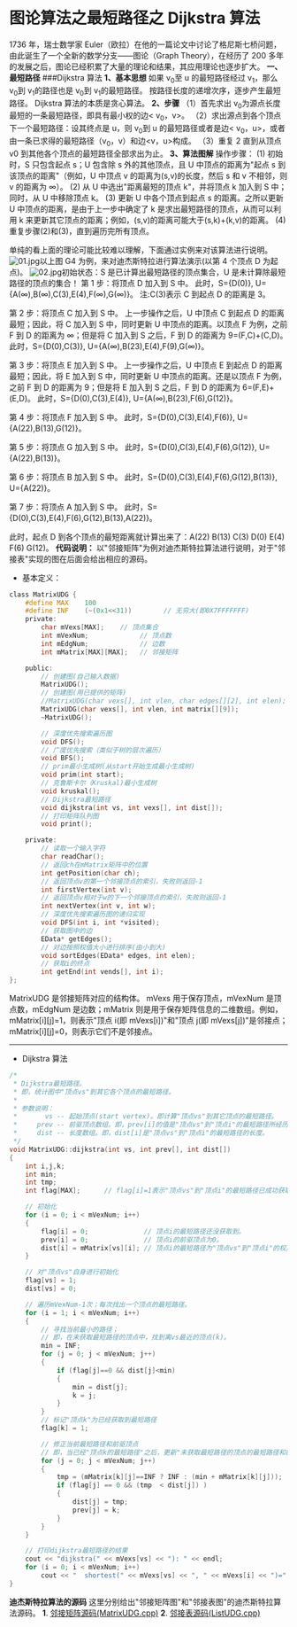 # 图论算法之最短路径之 Dijkstra 算法

1736 年，瑞士数学家 Euler（欧拉）在他的一篇论文中讨论了格尼斯七桥问题，由此诞生了一个全新的数学分支——图论（Graph Theory），在经历了 200 多年的发展之后，图论已经积累了大量的理论和结果，其应用理论也逐步扩大。
**一、最短路径**
###Dijkstra 算法
**1、基本思想**
如果 v<sub>0</sub>至 u 的最短路径经过 v<sub>1</sub>，那么 v<sub>0</sub>到 v<sub>1</sub>的路径也是 v<sub>0</sub>到 v<sub>1</sub>的最短路径。
按路径长度的递增次序，逐步产生最短路径。
Dijkstra 算法的本质是贪心算法。
**2、步骤**
（1）首先求出 v<sub>0</sub>为源点长度最短的一条最短路径，即具有最小权的边< v<sub>0</sub>，v>。
（2）求出源点到各个顶点下一个最短路径：设其终点是 u，则 v<sub>0</sub>到 u 的最短路径或者是边< v<sub>0</sub>，u>，或者由一条已求得的最短路径（v<sub>0</sub>，v）和边<v，u>构成。
（3）重复 2 直到从顶点 v0 到其他各个顶点的最短路径全部求出为止。
**3、算法图解**
操作步骤：
(1) 初始时，S 只包含起点 s；U 包含除 s 外的其他顶点，且 U 中顶点的距离为"起点 s 到该顶点的距离"（例如，U 中顶点 v 的距离为(s,v)的长度，然后 s 和 v 不相邻，则 v 的距离为 ∞）。
(2) 从 U 中选出"距离最短的顶点 k"，并将顶点 k 加入到 S 中；同时，从 U 中移除顶点 k。
(3) 更新 U 中各个顶点到起点 s 的距离。之所以更新 U 中顶点的距离，是由于上一步中确定了 k 是求出最短路径的顶点，从而可以利用 k 来更新其它顶点的距离；例如，(s,v)的距离可能大于(s,k)+(k,v)的距离。
(4) 重复步骤(2)和(3)，直到遍历完所有顶点。

单纯的看上面的理论可能比较难以理解，下面通过实例来对该算法进行说明。
![01.jpg](http://upload-images.jianshu.io/upload_images/1981856-e892ed0c594eda86.jpg?imageMogr2/auto-orient/strip%7CimageView2/2/w/1240)以上图 G4 为例，来对迪杰斯特拉进行算法演示(以第 4 个顶点 D 为起点)。
![02.jpg](http://upload-images.jianshu.io/upload_images/1981856-9cd18f3e9899a37b.jpg?imageMogr2/auto-orient/strip%7CimageView2/2/w/1240)初始状态：S 是已计算出最短路径的顶点集合，U 是未计算除最短路径的顶点的集合！
第 1 步：将顶点 D 加入到 S 中。
此时，S={D(0)}, U={A(∞),B(∞),C(3),E(4),F(∞),G(∞)}。 注:C(3)表示 C 到起点 D 的距离是 3。

第 2 步：将顶点 C 加入到 S 中。
上一步操作之后，U 中顶点 C 到起点 D 的距离最短；因此，将 C 加入到 S 中，同时更新 U 中顶点的距离。以顶点 F 为例，之前 F 到 D 的距离为 ∞；但是将 C 加入到 S 之后，F 到 D 的距离为 9=(F,C)+(C,D)。
此时，S={D(0),C(3)}, U={A(∞),B(23),E(4),F(9),G(∞)}。

第 3 步：将顶点 E 加入到 S 中。
上一步操作之后，U 中顶点 E 到起点 D 的距离最短；因此，将 E 加入到 S 中，同时更新 U 中顶点的距离。还是以顶点 F 为例，之前 F 到 D 的距离为 9；但是将 E 加入到 S 之后，F 到 D 的距离为 6=(F,E)+(E,D)。
此时，S={D(0),C(3),E(4)}, U={A(∞),B(23),F(6),G(12)}。

第 4 步：将顶点 F 加入到 S 中。
此时，S={D(0),C(3),E(4),F(6)}, U={A(22),B(13),G(12)}。

第 5 步：将顶点 G 加入到 S 中。
此时，S={D(0),C(3),E(4),F(6),G(12)}, U={A(22),B(13)}。

第 6 步：将顶点 B 加入到 S 中。
此时，S={D(0),C(3),E(4),F(6),G(12),B(13)}, U={A(22)}。

第 7 步：将顶点 A 加入到 S 中。
此时，S={D(0),C(3),E(4),F(6),G(12),B(13),A(22)}。

此时，起点 D 到各个顶点的最短距离就计算出来了：A(22) B(13) C(3) D(0) E(4) F(6) G(12)。
**代码说明：**
以"邻接矩阵"为例对迪杰斯特拉算法进行说明，对于"邻接表"实现的图在后面会给出相应的源码。

- 基本定义：

```c
class MatrixUDG {
    #define MAX    100
    #define INF    (~(0x1<<31))        // 无穷大(即0X7FFFFFFF)
    private:
        char mVexs[MAX];    // 顶点集合
        int mVexNum;             // 顶点数
        int mEdgNum;             // 边数
        int mMatrix[MAX][MAX];   // 邻接矩阵

    public:
        // 创建图(自己输入数据)
        MatrixUDG();
        // 创建图(用已提供的矩阵)
        //MatrixUDG(char vexs[], int vlen, char edges[][2], int elen);
        MatrixUDG(char vexs[], int vlen, int matrix[][9]);
        ~MatrixUDG();

        // 深度优先搜索遍历图
        void DFS();
        // 广度优先搜索（类似于树的层次遍历）
        void BFS();
        // prim最小生成树(从start开始生成最小生成树)
        void prim(int start);
        // 克鲁斯卡尔（Kruskal)最小生成树
        void kruskal();
        // Dijkstra最短路径
        void dijkstra(int vs, int vexs[], int dist[]);
        // 打印矩阵队列图
        void print();

    private:
        // 读取一个输入字符
        char readChar();
        // 返回ch在mMatrix矩阵中的位置
        int getPosition(char ch);
        // 返回顶点v的第一个邻接顶点的索引，失败则返回-1
        int firstVertex(int v);
        // 返回顶点v相对于w的下一个邻接顶点的索引，失败则返回-1
        int nextVertex(int v, int w);
        // 深度优先搜索遍历图的递归实现
        void DFS(int i, int *visited);
        // 获取图中的边
        EData* getEdges();
        // 对边按照权值大小进行排序(由小到大)
        void sortEdges(EData* edges, int elen);
        // 获取i的终点
        int getEnd(int vends[], int i);
};
```

MatrixUDG 是邻接矩阵对应的结构体。
mVexs 用于保存顶点，mVexNum 是顶点数，mEdgNum 是边数；mMatrix 则是用于保存矩阵信息的二维数组。例如，mMatrix[i][j]=1，则表示"顶点 i(即 mVexs[i])"和"顶点 j(即 mVexs[j])"是邻接点；mMatrix[i][j]=0，则表示它们不是邻接点。

---

- Dijkstra 算法

```c
/*
 * Dijkstra最短路径。
 * 即，统计图中"顶点vs"到其它各个顶点的最短路径。
 *
 * 参数说明：
 *       vs -- 起始顶点(start vertex)。即计算"顶点vs"到其它顶点的最短路径。
 *     prev -- 前驱顶点数组。即，prev[i]的值是"顶点vs"到"顶点i"的最短路径所经历的全部顶点中，位于"顶点i"之前的那个顶点。
 *     dist -- 长度数组。即，dist[i]是"顶点vs"到"顶点i"的最短路径的长度。
 */
void MatrixUDG::dijkstra(int vs, int prev[], int dist[])
{
    int i,j,k;
    int min;
    int tmp;
    int flag[MAX];      // flag[i]=1表示"顶点vs"到"顶点i"的最短路径已成功获取。

    // 初始化
    for (i = 0; i < mVexNum; i++)
    {
        flag[i] = 0;              // 顶点i的最短路径还没获取到。
        prev[i] = 0;              // 顶点i的前驱顶点为0。
        dist[i] = mMatrix[vs][i]; // 顶点i的最短路径为"顶点vs"到"顶点i"的权。
    }

    // 对"顶点vs"自身进行初始化
    flag[vs] = 1;
    dist[vs] = 0;

    // 遍历mVexNum-1次；每次找出一个顶点的最短路径。
    for (i = 1; i < mVexNum; i++)
    {
        // 寻找当前最小的路径；
        // 即，在未获取最短路径的顶点中，找到离vs最近的顶点(k)。
        min = INF;
        for (j = 0; j < mVexNum; j++)
        {
            if (flag[j]==0 && dist[j]<min)
            {
                min = dist[j];
                k = j;
            }
        }
        // 标记"顶点k"为已经获取到最短路径
        flag[k] = 1;

        // 修正当前最短路径和前驱顶点
        // 即，当已经"顶点k的最短路径"之后，更新"未获取最短路径的顶点的最短路径和前驱顶点"。
        for (j = 0; j < mVexNum; j++)
        {
            tmp = (mMatrix[k][j]==INF ? INF : (min + mMatrix[k][j]));
            if (flag[j] == 0 && (tmp  < dist[j]) )
            {
                dist[j] = tmp;
                prev[j] = k;
            }
        }
    }

    // 打印dijkstra最短路径的结果
    cout << "dijkstra(" << mVexs[vs] << "): " << endl;
    for (i = 0; i < mVexNum; i++)
        cout << "  shortest(" << mVexs[vs] << ", " << mVexs[i] << ")=" << dist[i] << endl;
}
```

**迪杰斯特拉算法的源码**
这里分别给出"邻接矩阵图"和"邻接表图"的迪杰斯特拉算法源码。
**1**. [邻接矩阵源码(MatrixUDG.cpp)](https://github.com/wangkuiwu/datastructs_and_algorithm/blob/master/source/graph/dijkstra/udg/cplus/MatrixUDG.cpp)
**2**. [邻接表源码(ListUDG.cpp)](https://github.com/wangkuiwu/datastructs_and_algorithm/blob/master/source/graph/dijkstra/udg/cplus/ListUDG.cpp)
